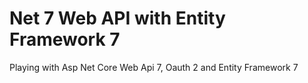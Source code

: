 # Net 7 Web API with Entity Framework 7
Playing with Asp Net Core Web Api 7, Oauth 2 and Entity Framework 7 
